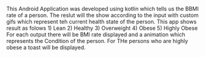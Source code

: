 This Android Application was developed using kotlin which tells us the BBMI rate of a person. The reslut will the show according to the input with custom gifs which represent teh current health state of the person.
This app shows result as folows
        1) Lean
        2) Healthy
        3) Overweight
        4) Obese
        5) Highly Obese
For each output there will be BMI rate displayed and a animation  which represents the Condition of the person. For THe persons who are highly obese a toast will be displayed.
